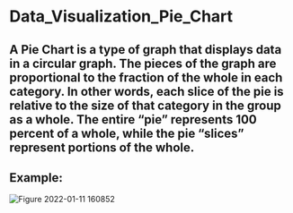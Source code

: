# Data_Visualization_Pie_Chart
## A Pie Chart is a type of graph that displays data in a circular graph. The pieces of the graph are proportional to the fraction of the whole in each category. In other words, each slice of the pie is relative to the size of that category in the group as a whole. The entire “pie” represents 100 percent of a whole, while the pie “slices” represent portions of the whole.
## Example:

![Figure 2022-01-11 160852](https://user-images.githubusercontent.com/97059233/149029229-ba2b1016-7e21-48b1-8190-9226cadda965.png)
